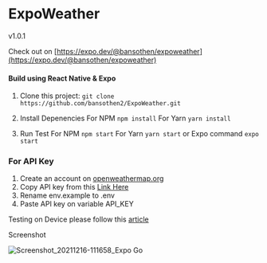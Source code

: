 # ExpoWeather
v1.0.1

Check out on [https://expo.dev/@bansothen/expoweather](https://expo.dev/@bansothen/expoweather)

#### Build using React Native & Expo

1. Clone this project:
```git clone https://github.com/bansothen2/ExpoWeather.git```

2. Install Depenencies
For NPM
```npm install```
For Yarn
```yarn install```

3. Run Test
For NPM
```npm start```
For Yarn
```yarn start```
or Expo command
```expo start```

### For API Key
1. Create an account on [openweathermap.org](https://home.openweathermap.org/users/sign_up)
2. Copy API key from this [Link Here](https://home.openweathermap.org/api_keys)
3. Rename env.example to .env
4. Paste API key on variable API_KEY

Testing on Device please follow this [article](https://medium.com/@webcore1/how-run-expo-for-react-native-on-your-ios-device-and-first-impressions-49882c38763d)

Screenshot

![Screenshot_20211216-111658_Expo Go](https://user-images.githubusercontent.com/67461012/146307598-df00b3a5-1656-4469-b2c6-d88cb94f2d80.jpg)
